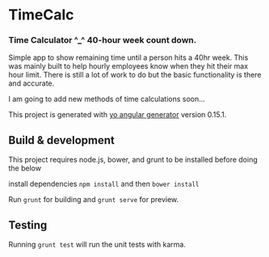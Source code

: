 # TimeCalc
### Time Calculator ^_^ 40-hour week count down.

Simple app to show remaining time until a person hits a 40hr week. This was mainly built to help hourly employees know when they hit their max hour limit.
There is still a lot of work to do but the basic functionality is there and accurate.

I am going to add new methods of time calculations soon...

This project is generated with [yo angular generator](https://github.com/yeoman/generator-angular)
version 0.15.1.

## Build & development
This project requires node.js, bower, and grunt to be installed before doing the below

install dependencies `npm install` and then `bower install`

Run `grunt` for building and `grunt serve` for preview.

## Testing

Running `grunt test` will run the unit tests with karma.
